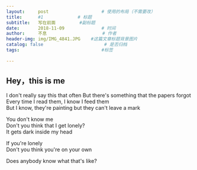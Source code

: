 ```yaml
---
layout:     post                    # 使用的布局（不需要改）
title:      #1             # 标题 
subtitle:   写在前面         #副标题
date:       2018-11-09              # 时间
author:     不息                     # 作者
header-img: img/IMG_4841.JPG    #这篇文章标题背景图片
catalog: false                       # 是否归档
tags:                               #标签
  
---
```


## **Hey，this is me**
I don't really say this that often
But there's something that the papers forgot  
Every time I read them, I know I feed them  
But I know, they're painting but they can't leave a mark  

You don't know me    
Don't you think that I get lonely?  
It gets dark inside my head   

If you're lonely  
Don't you think you're on your own  

Does anybody know what that's like?  
　　
